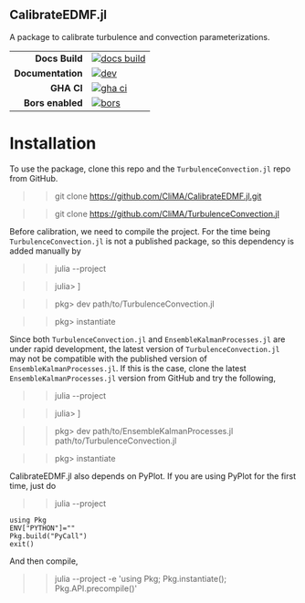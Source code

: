## CalibrateEDMF.jl

A package to calibrate turbulence and convection parameterizations.


|||
|---------------------:|:----------------------------------------------|
| **Docs Build**       | [![docs build][docs-bld-img]][docs-bld-url]   |
| **Documentation**    | [![dev][docs-dev-img]][docs-dev-url]          |
| **GHA CI**           | [![gha ci][gha-ci-img]][gha-ci-url]           |
| **Bors enabled**     | [![bors][bors-img]][bors-url]                 |

[docs-bld-img]: https://github.com/CliMA/CalibrateEDMF.jl/actions/workflows/docs.yml/badge.svg
[docs-bld-url]: https://github.com/CliMA/CalibrateEDMF.jl/actions/workflows/docs.yml

[docs-dev-img]: https://img.shields.io/badge/docs-dev-blue.svg
[docs-dev-url]: https://CliMA.github.io/CalibrateEDMF.jl/dev/

[gha-ci-img]: https://github.com/CliMA/CalibrateEDMF.jl/actions/workflows/ci.yml/badge.svg
[gha-ci-url]: https://github.com/CliMA/CalibrateEDMF.jl/actions/workflows/ci.yml

[bors-img]: https://bors.tech/images/badge_small.svg
[bors-url]: https://app.bors.tech/repositories/37644

# Installation

To use the package, clone this repo and the `TurbulenceConvection.jl` repo from GitHub.

  >> git clone https://github.com/CliMA/CalibrateEDMF.jl.git

  >> git clone https://github.com/CliMA/TurbulenceConvection.jl 

Before calibration, we need to compile the project. For the time being `TurbulenceConvection.jl` is not a published package, so this dependency is added manually by

>> julia --project

>> julia> ]

>> pkg> dev path/to/TurbulenceConvection.jl

>> pkg> instantiate

Since both `TurbulenceConvection.jl` and `EnsembleKalmanProcesses.jl` are under rapid development, the latest version of `TurbulenceConvection.jl` may not be compatible with the published version of `EnsembleKalmanProcesses.jl`. If this is the case, clone the latest `EnsembleKalmanProcesses.jl` version from GitHub and try the following,

>> julia --project

>> julia> ]

>> pkg> dev path/to/EnsembleKalmanProcesses.jl path/to/TurbulenceConvection.jl

>> pkg> instantiate

CalibrateEDMF.jl also depends on PyPlot. If you are using PyPlot for the first time, just do

>> julia --project

```
using Pkg
ENV["PYTHON"]=""
Pkg.build("PyCall")
exit()
```

And then compile,

>> julia --project -e 'using Pkg; Pkg.instantiate(); Pkg.API.precompile()'
